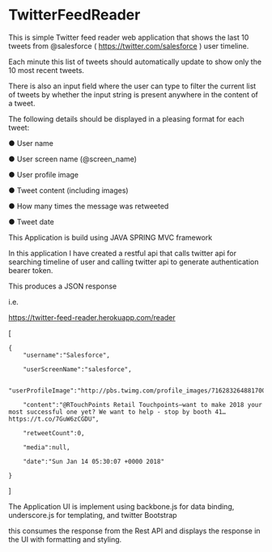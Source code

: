 # TwitterFeedReader



This is simple Twitter feed reader web application that shows the last 10 tweets from
@salesforce ( https://twitter.com/salesforce ) user timeline. 

Each minute this list
of tweets should automatically update to show only the 10 most recent tweets.

There is also an  input field where the user can type to filter the current
list of tweets by whether the input string is present anywhere in the content of a
tweet.

The following details should be displayed in a pleasing format for each tweet:

● User name

● User screen name (@screen_name)

● User profile image

● Tweet content (including images)

● How many times the message was retweeted

● Tweet date 


This Application is build using JAVA SPRING MVC framework

In this application I have created a restful api that calls twitter api for searching timeline of user and calling twitter api to generate
authentication bearer token.

This produces a  JSON  response 

i.e.

https://twitter-feed-reader.herokuapp.com/reader

[

	{
		"username":"Salesforce",

		"userScreenName":"salesforce",

		"userProfileImage":"http://pbs.twimg.com/profile_images/716283264881700865/voT_NePC_normal.jpg",

		"content":"@RTouchPoints Retail Touchpoints—want to make 2018 your most successful one yet? We want to help - stop by booth 41… https://t.co/7GuW6zCGDU",

		"retweetCount":0,

		"media":null,

		"date":"Sun Jan 14 05:30:07 +0000 2018"

	}

]
	


The Application UI is implement using backbone.js for data binding, underscore.js for templating, and twitter Bootstrap



this consumes the response from the Rest API and displays the response in the UI with formatting and styling.




